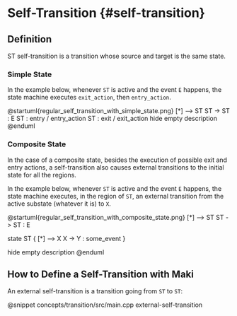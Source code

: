 # Self-Transition {#self-transition}

## Definition

ST self-transition is a transition whose source and target is the same state.

### Simple State

In the example below, whenever `ST` is active and the event `E` happens, the state machine executes `exit_action`, then `entry_action`.

@startuml{regular_self_transition_with_simple_state.png}
[*] --> ST
ST -> ST : E
ST : entry / entry_action
ST : exit / exit_action
hide empty description
@enduml

### Composite State

In the case of a composite state, besides the execution of possible exit and entry actions, a self-transition also causes external transitions to the initial state for all the regions.

In the example below, whenever `ST` is active and the event `E` happens, the state machine executes, in the region of `ST`, an external transition from the active substate (whatever it is) to `X`.

@startuml{regular_self_transition_with_composite_state.png}
[*] --> ST
ST -> ST : E

state ST {
    [*] --> X
    X -> Y : some_event
}

hide empty description
@enduml

## How to Define a Self-Transition with Maki

An external self-transition is a transition going from `ST` to `ST`:

@snippet concepts/transition/src/main.cpp external-self-transition
